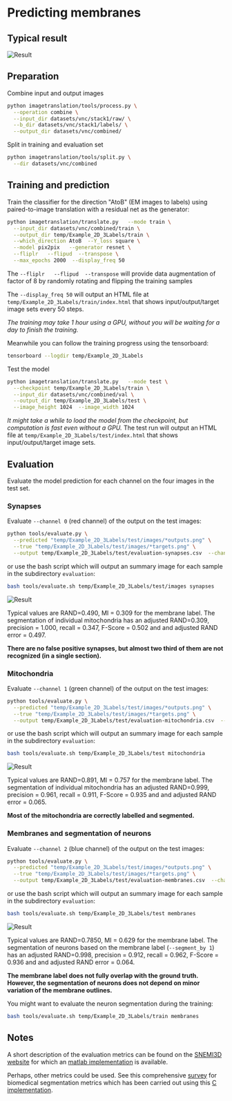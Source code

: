 # Predicting membranes

## Typical result

![Result](Example_2D_3Labels_result.jpg)

## Preparation

Combine input and output images
```bash
python imagetranslation/tools/process.py \
  --operation combine \
  --input_dir datasets/vnc/stack1/raw/ \
  --b_dir datasets/vnc/stack1/labels/ \
  --output_dir datasets/vnc/combined/
```
Split in training and evaluation set
```bash
python imagetranslation/tools/split.py \
  --dir datasets/vnc/combined
```

## Training and prediction

Train the classifier for the direction "AtoB" (EM images to labels) using paired-to-image translation with a residual net as the generator:
```bash
python imagetranslation/translate.py   --mode train \
  --input_dir datasets/vnc/combined/train \
  --output_dir temp/Example_2D_3Labels/train \
  --which_direction AtoB  --Y_loss square \
  --model pix2pix   --generator resnet \
  --fliplr   --flipud  --transpose \
  --max_epochs 2000  --display_freq 50
```
The `--fliplr   --flipud  --transpose` will provide data augmentation of factor of 8 by randomly rotating and flipping the training samples

The `--display_freq 50` will output an HTML file at `temp/Example_2D_3Labels/train/index.html` that shows input/output/target image sets every 50 steps.

*The training may take 1 hour using a GPU, without you will be waiting for a day to finish the training.*

Meanwhile you can follow the training progress using the tensorboard:
```bash
tensorboard --logdir temp/Example_2D_3Labels
```

Test the model
```bash
python imagetranslation/translate.py   --mode test \
  --checkpoint temp/Example_2D_3Labels/train \
  --input_dir datasets/vnc/combined/val \
  --output_dir temp/Example_2D_3Labels/test \
  --image_height 1024  --image_width 1024
```
*It might take a while to load the model from the checkpoint, but computation is fast even without a GPU.*
The test run will output an HTML file at `temp/Example_2D_3Labels/test/index.html` that shows input/output/target image sets.


## Evaluation

Evaluate the model prediction for each channel on the four images in the test set.

### Synapses

Evaluate `--channel 0` (red channel) of the output on the test images:

```bash
python tools/evaluate.py \
  --predicted "temp/Example_2D_3Labels/test/images/*outputs.png" \
  --true "temp/Example_2D_3Labels/test/images/*targets.png" \
  --output temp/Example_2D_3Labels/test/evaluation-synapses.csv  --channel 0
```

or use the bash script which will output an summary image for each sample in the subdirectory `evaluation`:

```bash
bash tools/evaluate.sh temp/Example_2D_3Labels/test/images synapses
```

![Result](Example_2D_3Labels_eval_synapses.jpg)

Typical values are RAND=0.490, MI = 0.309 for the membrane label.
The segmentation of individual mitochondria has an adjusted RAND=0.309,
precision = 1.000, recall = 0.347, F-Score = 0.502 and and adjusted RAND error = 0.497.

**There are no false positive synapses, but almost two third of them are not recognized (in a single section).**


### Mitochondria

Evaluate `--channel 1` (green channel) of the output on the test images:

```bash
python tools/evaluate.py \
  --predicted "temp/Example_2D_3Labels/test/images/*outputs.png" \
  --true "temp/Example_2D_3Labels/test/images/*targets.png" \
  --output temp/Example_2D_3Labels/test/evaluation-mitochondria.csv  --channel 1
```

or use the bash script which will output an summary image for each sample in the subdirectory `evaluation`:

```bash
bash tools/evaluate.sh temp/Example_2D_3Labels/test mitochondria
```

![Result](Example_2D_3Labels_eval_mitochondria.jpg)

Typical values are RAND=0.891, MI = 0.757 for the membrane label.
The segmentation of individual mitochondria has an adjusted RAND=0.999,
precision = 0.961, recall = 0.911, F-Score = 0.935 and and adjusted RAND error = 0.065.

**Most of the mitochondria are correctly labelled and segmented.**

### Membranes and segmentation of neurons

Evaluate `--channel 2` (blue channel) of the output on the test images:

```bash
python tools/evaluate.py \
  --predicted "temp/Example_2D_3Labels/test/images/*outputs.png" \
  --true "temp/Example_2D_3Labels/test/images/*targets.png" \
  --output temp/Example_2D_3Labels/test/evaluation-membranes.csv  --channel 2  --segment_by 1
```

or use the bash script which will output an summary image for each sample in the subdirectory `evaluation`:

```bash
bash tools/evaluate.sh temp/Example_2D_3Labels/test membranes
```

![Result](Example_2D_3Labels_eval_membranes.jpg)

Typical values are RAND=0.7850, MI = 0.629 for the membrane label.
The segmentation of neurons based on the membrane label (`--segment_by 1`) has an adjusted RAND=0.998,
precision = 0.912, recall =	0.962, F-Score = 0.936 and and adjusted RAND error = 0.064.

**The membrane label does not fully overlap with the ground truth.
However, the segmentation of neurons does not depend on minor variation of the membrane outlines.**


You might want to evaluate the neuron segmentation during the training:

```bash
bash tools/evaluate.sh temp/Example_2D_3Labels/train membranes
```

## Notes

A short description of the evaluation metrics can be found on the [SNEMI3D website](http://brainiac2.mit.edu/isbi_challenge/evaluation
) for which an [matlab implementation](SNEMI3D_metrics.m) is available.

Perhaps, other metrics could be used. See this comprehensive [survey](https://bmcmedimaging.biomedcentral.com/articles/10.1186/s12880-015-0068-x) for biomedical segmentation metrics which has been carried out using this [C implementation](https://github.com/Visceral-Project/EvaluateSegmentation).
